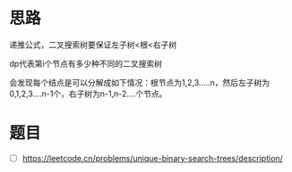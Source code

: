 # 思路

递推公式，二叉搜索树要保证左子树<根<右子树 

dp代表第i个节点有多少种不同的二叉搜索树 

会发现每个结点是可以分解成如下情况：根节点为1,2,3.....n，然后左子树为0,1,2,3....n-1个，右子树为n-1,n-2....个节点。

# 题目

- [ ] https://leetcode.cn/problems/unique-binary-search-trees/description/
